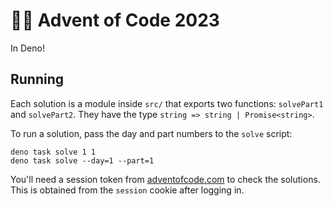 # 🎄🎅 Advent of Code 2023

In Deno!

## Running

Each solution is a module inside `src/` that exports two functions: `solvePart1` and `solvePart2`. They have the type `string => string | Promise<string>`.

To run a solution, pass the day and part numbers to the `solve` script:

```
deno task solve 1 1
deno task solve --day=1 --part=1
```

You'll need a session token from [adventofcode.com](https://adventofcode.com/2022) to check the solutions. This is obtained from the `session` cookie after logging in.
